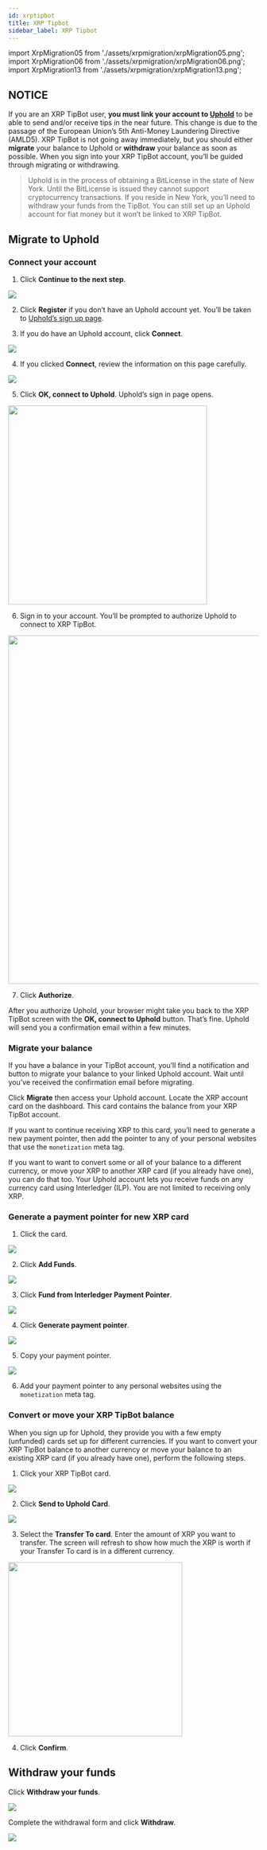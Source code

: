 ```yaml
---
id: xrptipbot
title: XRP Tipbot
sidebar_label: XRP Tipbot
---
```


import XrpMigration05 from './assets/xrpmigration/xrpMigration05.png';
import XrpMigration06 from './assets/xrpmigration/xrpMigration06.png';
import XrpMigration13 from './assets/xrpmigration/xrpMigration13.png';

## NOTICE

If you are an XRP TipBot user, **you must link your account to [Uphold](./uphold)** to be able to send and/or receive tips in the near future. This change is due to the passage of the European Union’s 5th Anti-Money Laundering Directive (AMLD5). XRP TipBot is not going away immediately, but you should either **migrate** your balance to Uphold or **withdraw** your balance as soon as possible. When you sign into your XRP TipBot account, you’ll be guided through migrating or withdrawing.

> Uphold is in the process of obtaining a BitLicense in the state of New York. Until the BitLicense is issued they cannot support cryptocurrency transactions. If you reside in New York, you’ll need to withdraw your funds from the TipBot. You can still set up an Uphold account for fiat money but it won’t be linked to XRP TipBot.

## Migrate to Uphold

### Connect your account

1. Click **Continue to the next step**.

![](assets/xrpmigration/xrpMigration01.png)

2. Click **Register** if you don’t have an Uphold account yet. You’ll be taken to [Uphold’s sign up page](https://uphold.com/signup).

3. If you do have an Uphold account, click **Connect**.

![](assets/xrpmigration/xrpMigration03.png)

4. If you clicked **Connect**, review the information on this page carefully.

![](assets/xrpmigration/xrpMigration04.png)

5. Click **OK, connect to Uphold**. Uphold’s sign in page opens.

<img src={XrpMigration05} height="400"/>

6. Sign in to your account. You’ll be prompted to authorize Uphold to connect to XRP TipBot.

<img src={XrpMigration06} height="700"/>

7. Click **Authorize**.

After you authorize Uphold, your browser might take you back to the XRP TipBot screen with the **OK, connect to Uphold** button. That’s fine. Uphold will send you a confirmation email within a few minutes.

### Migrate your balance

If you have a balance in your TipBot account, you’ll find a notification and button to migrate your balance to your linked Uphold account. Wait until you’ve received the confirmation email before migrating.

Click **Migrate** then access your Uphold account. Locate the XRP account card on the dashboard. This card contains the balance from your XRP TipBot account.

If you want to continue receiving XRP to this card, you’ll need to generate a new payment pointer, then add the pointer to any of your personal websites that use the `monetization` meta tag.

If you want to want to convert some or all of your balance to a different currency, or move your XRP to another XRP card (if you already have one), you can do that too. Your Uphold account lets you receive funds on any currency card using Interledger (ILP). You are not limited to receiving only XRP.

### Generate a payment pointer for new XRP card

1. Click the card.

![](assets/xrpmigration/xrpMigration07.png)

2. Click **Add Funds**.

![](assets/xrpmigration/xrpMigration08.png)

3. Click **Fund from Interledger Payment Pointer**.

![](assets/xrpmigration/xrpMigration09.png)

4. Click **Generate payment pointer**.

![](assets/xrpmigration/xrpMigration10.png)

5. Copy your payment pointer.

![](assets/xrpmigration/xrpMigration11.png)

6. Add your payment pointer to any personal websites using the `monetization` meta tag.

### Convert or move your XRP TipBot balance

When you sign up for Uphold, they provide you with a few empty (unfunded) cards set up for different currencies. If you want to convert your XRP TipBot balance to another currency or move your balance to an existing XRP card (if you already have one), perform the following steps.

1. Click your XRP TipBot card.

![](assets/xrpmigration/xrpMigration07.png)

2. Click **Send to Uphold Card**.

![](assets/xrpmigration/xrpMigration12.png)

3. Select the **Transfer To card**. Enter the amount of XRP you want to transfer. The screen will refresh to show how much the XRP is worth if your Transfer To card is in a different currency.

<img src={XrpMigration13} height="350"/>

4. Click **Confirm**.

## Withdraw your funds

Click **Withdraw your funds**.

![](assets/xrpmigration/xrpMigration01.png)

Complete the withdrawal form and click **Withdraw**.

![](assets/xrpmigration/xrpMigration02.png)
